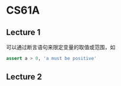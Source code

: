 # CS61A

## Lecture 1
可以通过断言语句来限定变量的取值或范围，如
```python
assert a > 0, 'a must be positive'
```

## Lecture 2

